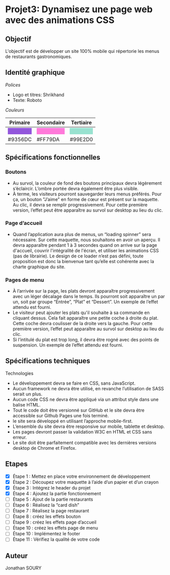 # Projet3: Dynamisez une page web avec des animations CSS

## Objectif

L'objectif est de développer un site 100% mobile qui répertorie les menus de restaurants gastronomiques.

## Identité graphique

_Polices_

- Logo et titres: Shrikhand
- Texte: Roboto

_Couleurs_

| Primaire                                                                 | Secondaire                                                                | Tertiaire                                                                |
| ------------------------------------------------------------------------ | ------------------------------------------------------------------------- | ------------------------------------------------------------------------ |
| <div style="background-color:#9356DC; width: 100%; height: 20px;"></div> | <div style="background-color:#FF79DA ; width: 100%; height: 20px;"></div> | <div style="background-color:#99E2D0; width: 100%; height: 20px;"></div> |
| #9356DC                                                                  | #FF79DA                                                                   | #99E2D0                                                                  |

## Spécifications fonctionnelles

### Boutons

- Au survol, la couleur de fond des boutons principaux devra légèrement s’éclaircir. L’ombre portée devra également être plus visible.
- À terme, les visiteurs pourront sauvegarder leurs menus préférés. Pour ça, un bouton "J’aime" en forme de cœur est présent sur la maquette. Au clic, il devra se remplir progressivement. Pour cette première version, l’effet peut être apparaître au survol sur desktop au lieu du clic.

### Page d’accueil

- Quand l’application aura plus de menus, un “loading spinner” sera nécessaire. Sur cette maquette, nous souhaitons en avoir un aperçu. Il devra apparaître pendant 1 à 3 secondes quand on arrive sur la page d'accueil, couvrir l'intégralité de l'écran, et utiliser les animations CSS (pas de librairie). Le design de ce loader n’est pas défini, toute proposition est donc la bienvenue tant qu’elle est cohérente avec la charte graphique du site.

### Pages de menu

- À l’arrivée sur la page, les plats devront apparaître progressivement avec un léger décalage dans le temps. Ils pourront soit apparaître un par un, soit par groupe “Entrée”, “Plat” et “Dessert”. Un exemple de l’effet attendu est fourni.
- Le visiteur peut ajouter les plats qu'il souhaite à sa commande en cliquant dessus. Cela fait apparaître une petite coche à droite du plat. Cette coche devra coulisser de la droite vers la gauche. Pour cette première version, l’effet peut apparaître au survol sur desktop au lieu du clic.
- Si l’intitulé du plat est trop long, il devra être rogné avec des points de suspension. Un exemple de l’effet attendu est fourni.

## Spécifications techniques

Technologies

- Le développement devra se faire en CSS, sans JavaScript.
- Aucun framework ne devra être utilisé, en revanche l’utilisation de SASS serait un plus.
- Aucun code CSS ne devra être appliqué via un attribut style dans une balise HTML.
- Tout le code doit être versionné sur GitHub et le site devra être accessible sur
  Github Pages une fois terminé.
- le site sera développé en utilisant l’approche mobile-first.
- L’ensemble du site devra être responsive sur mobile, tablette et desktop.
- Les pages devront passer la validation W3C en HTML et CSS sans erreur.
- Le site doit être parfaitement compatible avec les dernières versions desktop de
  Chrome et Firefox.

## Etapes

- [x] Étape 1 : Mettez en place votre environnement de développement
- [x] Étape 2 : Découpez votre maquette à l’aide d’un papier et d’un crayon
- [x] Étape 3 : Intégrez le header du projet
- [x] Étape 4 : Ajoutez la partie fonctionnement
- [ ] Étape 5 : Ajout de la partie restaurants
- [ ] Étape 6 : Réalisez la “card dish”
- [ ] Étape 7 : Réalisez la page restaurant
- [ ] Étape 8 : créez les effets bouton
- [ ] Étape 9 : créez les effets page d’accueil
- [ ] Étape 10 : créez les effets page de menu
- [ ] Étape 10 : Implémentez le footer
- [ ] Étape 11 : Vérifiez la qualité de votre code

## Auteur

Jonathan SOURY
